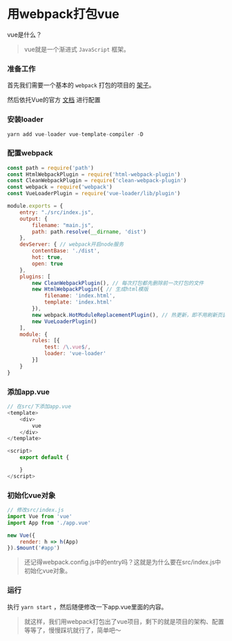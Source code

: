 # 用webpack打包vue

vue是什么？

> vue就是一个渐进式 `JavaScript` 框架。

### 准备工作

首先我们需要一个基本的 `webpack` 打包的项目的 [架子](https://github.com/wangyupo/webpack-learn)。

然后依托Vue的官方 [文档](https://vue-loader.vuejs.org/zh/guide/#vue-cli) 进行配置

### 安装loader

```js
yarn add vue-loader vue-template-compiler -D
```

### 配置webpack

```js
const path = require('path')
const HtmlWebpackPlugin = require('html-webpack-plugin')
const CleanWebpackPlugin = require('clean-webpack-plugin')
const webpack = require('webpack')
const VueLoaderPlugin = require('vue-loader/lib/plugin')

module.exports = {
    entry: "./src/index.js",
    output: {
        filename: "main.js",
        path: path.resolve(__dirname, 'dist')
    },
    devServer: { // webpack开启node服务
        contentBase: './dist',
        hot: true,
        open: true
    },
    plugins: [
        new CleanWebpackPlugin(), // 每次打包都先删除前一次打包的文件
        new HtmlWebpackPlugin({ // 生成html模版
            filename: 'index.html',
            template: 'index.html'
        }),
        new webpack.HotModuleReplacementPlugin(), // 热更新，即不用刷新页面就可以更新数据
        new VueLoaderPlugin()
    ],
    module: {
        rules: [{
            test: /\.vue$/,
            loader: 'vue-loader'
        }]
    }
}
```

### 添加app.vue

```js
// 在src/下添加app.vue
<template>
    <div>
        vue
    </div>
</template>

<script>
    export default {

    }
</script>
```

### 初始化vue对象

```js
// 修改src/index.js
import Vue from 'vue'
import App from './app.vue'

new Vue({
    render: h => h(App)
}).$mount('#app')
```

> 还记得webpack.config.js中的entry吗？这就是为什么要在src/index.js中初始化vue对象。

### 运行

执行 `yarn start` ，然后随便修改一下app.vue里面的内容。

> 就这样，我们用webpack打包出了vue项目，剩下的就是项目的架构、配置等等了，慢慢踩坑就行了，简单吧～
